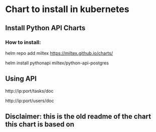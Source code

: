 # Chart to install in kubernetes

## Install Python API Charts

### How to install: 

helm repo add miltex https://miltex.github.io/charts/

helm install pythonapi miltex/python-api-postgres

## Using API

http://ip:port/tasks/doc

http://ip:port/users/doc

## Disclaimer: this is the old readme of the chart this chart is based on